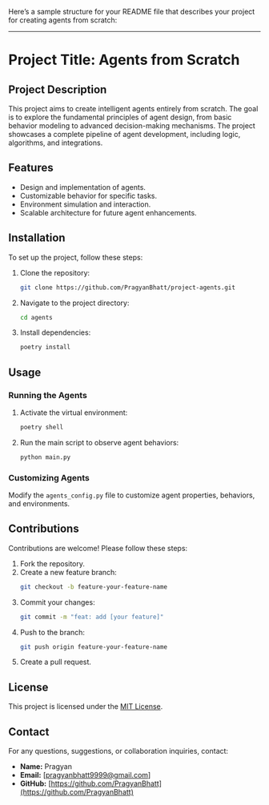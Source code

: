Here’s a sample structure for your README file that describes your project for creating agents from scratch:

---

# Project Title: **Agents from Scratch**

## Project Description
This project aims to create intelligent agents entirely from scratch. The goal is to explore the fundamental principles of agent design, from basic behavior modeling to advanced decision-making mechanisms. The project showcases a complete pipeline of agent development, including logic, algorithms, and integrations.

## Features
- Design and implementation of agents.
- Customizable behavior for specific tasks.
- Environment simulation and interaction.
- Scalable architecture for future agent enhancements.

## Installation
To set up the project, follow these steps:
1. Clone the repository:
   ```bash
   git clone https://github.com/PragyanBhatt/project-agents.git
   ```
2. Navigate to the project directory:
   ```bash
   cd agents
   ```
3. Install dependencies:
   ```bash
   poetry install
   ```

## Usage
### Running the Agents
1. Activate the virtual environment:
   ```bash
   poetry shell
   ```
2. Run the main script to observe agent behaviors:
   ```bash
   python main.py
   ```

### Customizing Agents
Modify the `agents_config.py` file to customize agent properties, behaviors, and environments.

## Contributions
Contributions are welcome! Please follow these steps:
1. Fork the repository.
2. Create a new feature branch:
   ```bash
   git checkout -b feature-your-feature-name
   ```
3. Commit your changes:
   ```bash
   git commit -m "feat: add [your feature]"
   ```
4. Push to the branch:
   ```bash
   git push origin feature-your-feature-name
   ```
5. Create a pull request.

## License
This project is licensed under the [MIT License](LICENSE).

## Contact
For any questions, suggestions, or collaboration inquiries, contact:
- **Name:** Pragyan
- **Email:** [pragyanbhatt9999@gmail.com]
- **GitHub:** [https://github.com/PragyanBhatt](https://github.com/PragyanBhatt)

